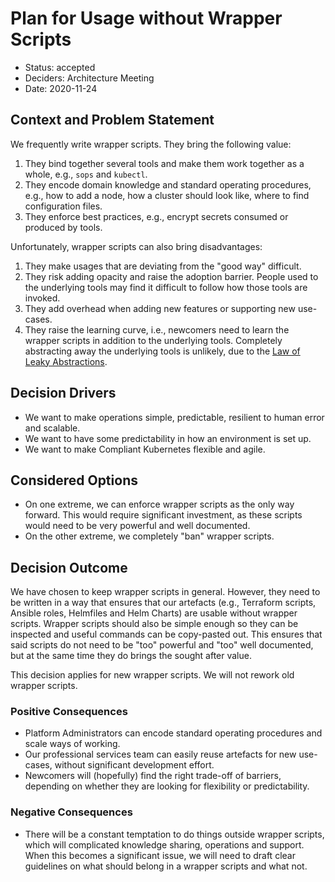 # Plan for Usage without Wrapper Scripts

- Status: accepted
- Deciders: Architecture Meeting
- Date: 2020-11-24

## Context and Problem Statement

We frequently write wrapper scripts. They bring the following value:

1.  They bind together several tools and make them work together as a whole, e.g., `sops` and `kubectl`.
1.  They encode domain knowledge and standard operating procedures, e.g., how to add a node, how a cluster should look like, where to find configuration files.
1.  They enforce best practices, e.g., encrypt secrets consumed or produced by tools.

Unfortunately, wrapper scripts can also bring disadvantages:

1.  They make usages that are deviating from the "good way" difficult.
1.  They risk adding opacity and raise the adoption barrier. People used to the underlying tools may find it difficult to follow how those tools are invoked.
1.  They add overhead when adding new features or supporting new use-cases.
1.  They raise the learning curve, i.e., newcomers need to learn the wrapper scripts in addition to the underlying tools. Completely abstracting away the underlying tools is unlikely, due to the [Law of Leaky Abstractions](https://www.joelonsoftware.com/2002/11/11/the-law-of-leaky-abstractions/).

## Decision Drivers

- We want to make operations simple, predictable, resilient to human error and scalable.
- We want to have some predictability in how an environment is set up.
- We want to make Compliant Kubernetes flexible and agile.

## Considered Options

- On one extreme, we can enforce wrapper scripts as the only way forward. This would require significant investment, as these scripts would need to be very powerful and well documented.
- On the other extreme, we completely "ban" wrapper scripts.

## Decision Outcome

We have chosen to keep wrapper scripts in general. However, they need to be written in a way that ensures that our artefacts (e.g., Terraform scripts, Ansible roles, Helmfiles and Helm Charts) are usable without wrapper scripts. Wrapper scripts should also be simple enough so they can be inspected and useful commands can be copy-pasted out. This ensures that said scripts do not need to be "too" powerful and "too" well documented, but at the same time they do brings the sought after value.

This decision applies for new wrapper scripts. We will not rework old wrapper scripts.

### Positive Consequences

- Platform Administrators can encode standard operating procedures and scale ways of working.
- Our professional services team can easily reuse artefacts for new use-cases, without significant development effort.
- Newcomers will (hopefully) find the right trade-off of barriers, depending on whether they are looking for flexibility or predictability.

### Negative Consequences

- There will be a constant temptation to do things outside wrapper scripts, which will complicated knowledge sharing, operations and support. When this becomes a significant issue, we will need to draft clear guidelines on what should belong in a wrapper scripts and what not.
